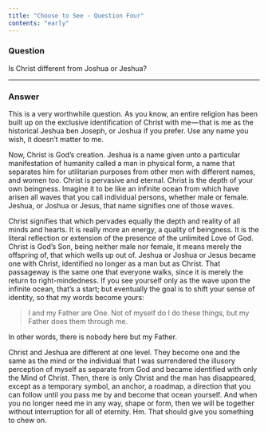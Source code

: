 ```yaml
---
title: "Choose to See - Question Four"
contents: "early"
---
```


### Question

Is Christ different from Joshua or Jeshua?

---

### Answer

This is a very worthwhile question. As you know, an entire religion has
been built up on the exclusive identification of Christ with me — that
is me as the historical Jeshua ben Joseph, or Joshua if you prefer. Use
any name you wish, it doesn’t matter to me.

Now, Christ is God’s creation. Jeshua is a name given unto a particular
manifestation of humanity called a man in physical form, a name that
separates him for utilitarian purposes from other men with different
names, and women too. Christ is pervasive and eternal. Christ is the
depth of your own beingness. Imagine it to be like an infinite ocean
from which have arisen all waves that you call individual persons,
whether male or female. Jeshua, or Joshua or Jesus, that name signifies
one of those waves.

Christ signifies that which pervades equally the depth and reality of
all minds and hearts. It is really more an energy, a quality of
beingness. It is the literal reflection or extension of the presence of
the unlimited Love of God. Christ is God’s Son, being neither male nor
female, it means merely the offspring of, that which wells up out of.
Jeshua or Joshua or Jesus became one with Christ, identified no longer
as a man but as Christ. That passageway is the same one that everyone
walks, since it is merely the return to right-mindedness. If you see
yourself only as the wave upon the infinite ocean, that’s a start; but
eventually the goal is to shift your sense of identity, so that my words
become yours:

> I and my Father are One. Not of myself do I do these things, but my
> Father does them through me.

In other words, there is nobody here but my Father.

Christ and Jeshua are different at one level. They become one and the
same as the mind or the individual that I was surrendered the illusory
perception of myself as separate from God and became identified with
only the Mind of Christ. Then, there is only Christ and the man has
disappeared, except as a temporary symbol, an anchor, a roadmap, a
direction that you can follow until you pass me by and become that ocean
yourself. And when you no longer need me in any way, shape or form, then
we will be together without interruption for all of eternity. Hm. That
should give you something to chew on.

